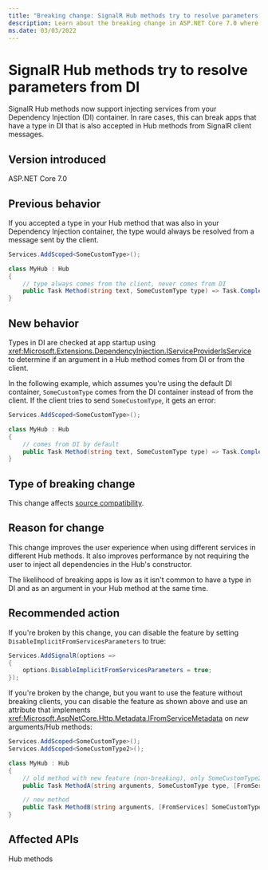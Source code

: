 ```yaml
---
title: "Breaking change: SignalR Hub methods try to resolve parameters from DI"
description: Learn about the breaking change in ASP.NET Core 7.0 where SignalR Hub methods try to resolve parameters from DI.
ms.date: 03/03/2022
---
```


# SignalR Hub methods try to resolve parameters from DI

SignalR Hub methods now support injecting services from your Dependency Injection (DI) container. In rare cases, this can break apps that have a type in DI that is also accepted in Hub methods from SignalR client messages.

## Version introduced

ASP.NET Core 7.0

## Previous behavior

If you accepted a type in your Hub method that was also in your Dependency Injection container, the type would always be resolved from a message sent by the client.

```csharp
Services.AddScoped<SomeCustomType>();

class MyHub : Hub
{
    // type always comes from the client, never comes from DI
    public Task Method(string text, SomeCustomType type) => Task.CompletedTask;
}
```

## New behavior

Types in DI are checked at app startup using <xref:Microsoft.Extensions.DependencyInjection.IServiceProviderIsService> to determine if an argument in a Hub method comes from DI or from the client.

In the following example, which assumes you're using the default DI container, `SomeCustomType` comes from the DI container instead of from the client. If the client tries to send `SomeCustomType`, it gets an error:

```csharp
Services.AddScoped<SomeCustomType>();

class MyHub : Hub
{
    // comes from DI by default
    public Task Method(string text, SomeCustomType type) => Task.CompletedTask;
}
```

## Type of breaking change

This change affects [source compatibility](../../categories.md#source-compatibility).

## Reason for change

This change improves the user experience when using different services in different Hub methods. It also improves performance by not requiring the user to inject all dependencies in the Hub's constructor.

The likelihood of breaking apps is low as it isn't common to have a type in DI and as an argument in your Hub method at the same time.

## Recommended action

If you're broken by this change, you can disable the feature by setting `DisableImplicitFromServicesParameters` to true:

```csharp
Services.AddSignalR(options =>
{
    options.DisableImplicitFromServicesParameters = true;
});
```

If you're broken by the change, but you want to use the feature without breaking clients, you can disable the feature as shown above and use an attribute that implements <xref:Microsoft.AspNetCore.Http.Metadata.IFromServiceMetadata> on *new* arguments/Hub methods:

```csharp
Services.AddScoped<SomeCustomType>();
Services.AddScoped<SomeCustomType2>();

class MyHub : Hub
{
    // old method with new feature (non-breaking), only SomeCustomType2 is resolved from DI
    public Task MethodA(string arguments, SomeCustomType type, [FromServices] SomeCustomType2 type2);

    // new method
    public Task MethodB(string arguments, [FromServices] SomeCustomType type);
}
```

## Affected APIs

Hub methods
